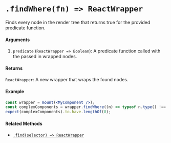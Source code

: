 # `.findWhere(fn) => ReactWrapper`

Finds every node in the render tree that returns true for the provided predicate function.


#### Arguments

1. `predicate` (`ReactWrapper => Boolean`): A predicate function called with the passed in wrapped
nodes.



#### Returns

`ReactWrapper`: A new wrapper that wraps the found nodes.



#### Example

```jsx
const wrapper = mount(<MyComponent />);
const complexComponents = wrapper.findWhere((n) => typeof n.type() !== 'string');
expect(complexComponents).to.have.lengthOf(8);
```


#### Related Methods

- [`.find(selector) => ReactWrapper`](find.md)
